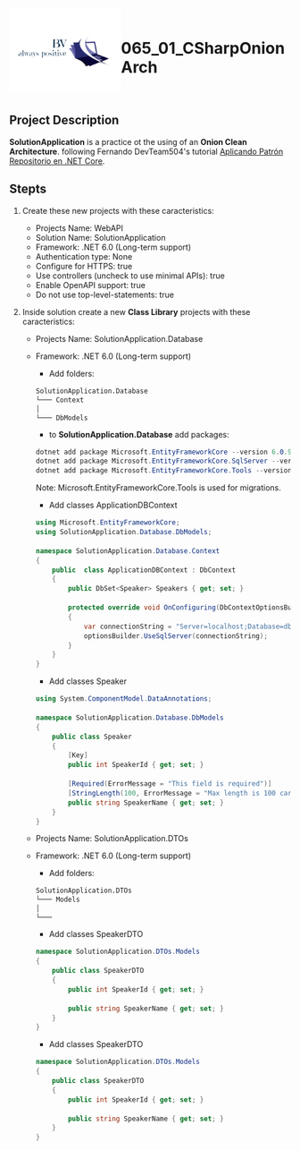 <div>
	<div>
		<img src=https://raw.githubusercontent.com/Byron2016/00_forImages/main/images/Logo_01_00.png align=left alt=MyLogo width=200>
	</div>
	&nbsp;
	<div>
		<h1>065_01_CSharpOnionArch</h1>
	</div>
</div>

&nbsp;

## Project Description

**SolutionApplication** is a practice ot the using of an **Onion Clean Architecture**. following Fernando DevTeam504's tutorial [Aplicando Patrón Repositorio en .NET Core](https://www.youtube.com/watch?v=bstBdEjfuZ0).
&nbsp;

## Stepts
	
1. Create these new projects with these caracteristics:
	- Projects Name: WebAPI
	- Solution Name: SolutionApplication
	- Framework: .NET 6.0 (Long-term support) 
	- Authentication type: None
	- Configure for HTTPS: true
	- Use controllers (uncheck to use minimal APIs): true
	- Enable OpenAPI support: true
	- Do not use top-level-statements: true

2. Inside solution create a new **Class Library** projects with these caracteristics:
	- Projects Name: SolutionApplication.Database
	- Framework: .NET 6.0 (Long-term support)  
	
		- Add folders:
		```
		SolutionApplication.Database
		└─── Context 
		│
		└─── DbModels
	
		```
		
		- to **SolutionApplication.Database** add packages:
		```c#
		dotnet add package Microsoft.EntityFrameworkCore --version 6.0.9
		dotnet add package Microsoft.EntityFrameworkCore.SqlServer --version 6.0.9
		dotnet add package Microsoft.EntityFrameworkCore.Tools --version 6.0.9--version 6.1.0
		```
		Note: Microsoft.EntityFrameworkCore.Tools is used for migrations.
		
		- Add classes ApplicationDBContext
		```c#
		using Microsoft.EntityFrameworkCore;
		using SolutionApplication.Database.DbModels;
		
		namespace SolutionApplication.Database.Context
		{
			public  class ApplicationDBContext : DbContext
			{
				public DbSet<Speaker> Speakers { get; set; }
		
				protected override void OnConfiguring(DbContextOptionsBuilder optionsBuilder)
				{
					var connectionString = "Server=localhost;Database=db_bancoOnion_00;User Id=sa;Password=123456;";
					optionsBuilder.UseSqlServer(connectionString);
				}
			}
		}
		```
		
		- Add classes Speaker
		```c#
		using System.ComponentModel.DataAnnotations;
		
		namespace SolutionApplication.Database.DbModels
		{
			public class Speaker
			{
				[Key]
				public int SpeakerId { get; set; }
		
				[Required(ErrorMessage = "This field is required")]
				[StringLength(100, ErrorMessage = "Max length is 100 caracteres")]
				public string SpeakerName { get; set; }
			}
		}
		```
	
	- Projects Name: SolutionApplication.DTOs
	- Framework: .NET 6.0 (Long-term support)
	
		- Add folders:
		```
		SolutionApplication.DTOs
		└─── Models 
		│
		└─── 
	
		```
	
		- Add classes SpeakerDTO
		```c#
		namespace SolutionApplication.DTOs.Models
		{
			public class SpeakerDTO
			{
				public int SpeakerId { get; set; }
		
				public string SpeakerName { get; set; }
			}
		}
		```
		
		- Add classes SpeakerDTO
		```c#
		namespace SolutionApplication.DTOs.Models
		{
			public class SpeakerDTO
			{
				public int SpeakerId { get; set; }
		
				public string SpeakerName { get; set; }
			}
		}
		```